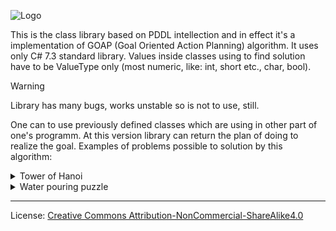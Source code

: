 ![Logo](https://onedrive.live.com/embed?resid=5B6E90429D9C8454%21346129&authkey=%21AIQv_XycrJiLVlI&width=1127&height=319)

This is the class library based on PDDL intellection and in effect it's a implementation of GOAP (Goal Oriented Action Planning) algorithm. It uses only C# 7.3 standard library. Values inside classes using to find solution have to be ValueType only (most numeric, like: int, short etc., char, bool).

> [!WARNING]
> Library has many bugs, works unstable so is not to use, still.

One can to use previously defined classes which are using in other part of one's programm. At this version library can return the plan of doing to realize the goal. Examples of problems possible to solution by this algorithm:

<details> 
  <summary>Tower of Hanoi</summary>
Treatment the puzzle: [wiki](https://en.wikipedia.org/wiki/Tower_of_Hanoi)
    
```cs
public class HanoiObj //It cannot be abstract
{
    public int HanoiObjSizeUpSide = 0;
    public bool IsEmptyUpSide;
}

public class HanoiBrick : HanoiObj
{
    readonly public int Size;
}

public class HanoiTable : HanoiObj
{
    public readonly int no;
}
```
```mermaid

classDiagram

namespace Legend {

    class Class{
        Its a block representant some class
    }

    class Object {
        Its a block representant some object / class instance
    }

}

    style Object fill:#391, stroke-style:..
    style Class fill:#139, stroke-style:..

namespace HanoiTower {

    class HanoiObj{
        +int HanoiObjSizeUpSide
        +bool IsEmptyUpSide
    }

    class HanoiBrick{
        +int Size
    }

    class HanoiTable {
        +int no
    }
}
    HanoiObj <|-- HanoiBrick
    HanoiObj <|-- HanoiTable

    style HanoiObj fill:#139, stroke-style:..
    style HanoiBrick fill:#139, stroke-style:..
    style HanoiTable fill:#139, stroke-style:..

namespace SharpPDDL {

    class Root_TreeNode{
        ~SingleTypeOfDomein Content
        ~List~TreeNode~ Children 
    }

    class HanoiObj_SingleTypeOfDomein {
        ~Type Type : BaseShapes.HanoiObj
        ~List~ValueOfThumbnail~ CumulativeValues 
    }

    class 0_TreeNode{
        ~SingleTypeOfDomein Content
        ~List~TreeNode~ Children 
    }

    class HanoiBrick_SingleTypeOfDomein {
        ~Type Type : BaseShapes.HanoiObj
        ~List~ValueOfThumbnail~ CumulativeValues 
    }

    class 1_TreeNode{
        ~SingleTypeOfDomein Content
        ~List~TreeNode~ Children 
    }

    class HanoiTable_SingleTypeOfDomein {
        ~Type Type : BaseShapes.HanoiObj
        ~List~ValueOfThumbnail~ CumulativeValues 
    }
}
    style Root_TreeNode fill:#391, stroke-style:..
    style 0_TreeNode fill:#391, stroke-style:..
    style 1_TreeNode fill:#391, stroke-style:..
    style HanoiObj_SingleTypeOfDomein fill:#391, stroke-style:..
    style HanoiBrick_SingleTypeOfDomein fill:#391, stroke-style:..
    style HanoiTable_SingleTypeOfDomein fill:#391, stroke-style:..
    
    Root_TreeNode --> "Children[0]" 0_TreeNode
    Root_TreeNode --> "Children[1]" 1_TreeNode
    0_TreeNode --> "Content" HanoiBrick_SingleTypeOfDomein
    1_TreeNode --> "Content" HanoiTable_SingleTypeOfDomein
    Root_TreeNode --> "Content" HanoiObj_SingleTypeOfDomein
    HanoiObj_SingleTypeOfDomein ..> "≙" HanoiObj
    HanoiBrick_SingleTypeOfDomein ..> "≙" HanoiBrick
    HanoiTable_SingleTypeOfDomein ..> "≙" HanoiTable

    note for HanoiObj_SingleTypeOfDomein "CumulativeValues:<br> 1: HanoiObSizeUpSide<br> 2: IsEmptyUpSide"
    note for HanoiTable_SingleTypeOfDomein "CumulativeValues:<br> 1: HanoiObSizeUpSide<br> 2: IsEmptyUpSide<br> // int:no is not use in any action"
    note for HanoiBrick_SingleTypeOfDomein "CumulativeValues:<br> 1: HanoiObSizeUpSide<br> 2: IsEmptyUpSide<br> 3: Size"

```
Instances of class used to define action shouldn't be use in other part of program. In time of create actions library create class instance excluding use the class constructor.

For these classes one can define rules in library like "Move brick onto another brick" or "Move brick on table". Preconditions, effect etc. are phrased by library's user as Expressions (System.Linq.Expressions):

```cs
DomeinPDDL newDomein = new DomeinPDDL("Hanoi");

HanoiBrick MovedBrick = null;
HanoiObj ObjBelowMoved = null;
HanoiBrick NewStandB = null;
HanoiTable NewStandT = null;

Expression<Predicate<HanoiObj>> MovedBrickIsNoUp = (HO => HO.IsEmptyUpSide);
Expression<Predicate<HanoiBrick, HanoiBrick>> PutSmallBrickAtBigger = ((MB, NSB) => (MB.Size < NSB.Size));
Expression<Predicate<HanoiBrick, HanoiObj>> FindObjBelongMovd = ((MB, OBM) => (MB.Size == OBM.HanoiObjSizeUpSide));

ActionPDDL moveBrickOnBrick = new ActionPDDL("Move brick onto another brick");

moveBrickOnBrick.AddAssignedParametr(ref MovedBrick, "Place the {0}-size brick ", MB => MB.Size);
moveBrickOnBrick.AddAssignedParametr(ref NewStandB, "onto {0}-size brick.", MB => MB.Size);

moveBrickOnBrick.AddPrecondiction("Moved brick is no up", ref MovedBrick, MovedBrickIsNoUp);
moveBrickOnBrick.AddPrecondiction("New stand is empty", ref NewStandB, MovedBrickIsNoUp);
moveBrickOnBrick.AddPrecondiction("Small brick on bigger one", ref MovedBrick, ref NewStandB, PutSmallBrickAtBigger);
moveBrickOnBrick.AddPrecondiction("Find brick bottom moved one", ref MovedBrick, ref ObjBelowMoved, FindObjBelongMovd);

moveBrickOnBrick.AddEffect("New stand is full", false, ref NewStandB, NS => NS.IsEmptyUpSide);
moveBrickOnBrick.AddEffect("Old stand is empty", true, ref ObjBelowMoved, NS => NS.IsEmptyUpSide);
moveBrickOnBrick.AddEffect("UnConsociate Objs", 0, ref ObjBelowMoved, OS => OS.HanoiObjSizeUpSide);
moveBrickOnBrick.AddEffect("Consociate Bricks", ref MovedBrick, MB => MB.Size, ref NewStandB, NSB => NSB.HanoiObjSizeUpSide);

newDomein.AddAction(moveBrickOnBrick);

ActionPDDL moveBrickOnTable = new ActionPDDL("Move brick on table");

moveBrickOnTable.AddAssignedParametr(ref MovedBrick, "Place the {0}-size brick ", MB => MB.Size);
moveBrickOnTable.AddAssignedParametr(ref NewStandT, "onto table no {0}.", NS => NS.no);

moveBrickOnTable.AddPrecondiction("Moved brick is no up", ref MovedBrick, MovedBrickIsNoUp);
moveBrickOnTable.AddPrecondiction("New table is empty", ref NewStandT, MovedBrickIsNoUp);
moveBrickOnTable.AddPrecondiction("Find brick bottom moved one", ref MovedBrick, ref ObjBelowMoved, FindObjBelongMovd);

moveBrickOnTable.AddEffect("New stand is full", false, ref NewStandT, NS => NS.IsEmptyUpSide);
moveBrickOnTable.AddEffect("Old stand is empty", true, ref ObjBelowMoved, NS => NS.IsEmptyUpSide);
moveBrickOnTable.AddEffect("UnConsociate Objs", 0, ref ObjBelowMoved, OS => OS.HanoiObjSizeUpSide);
moveBrickOnTable.AddEffect("Consociate Bricks", ref MovedBrick, MB => MB.Size, ref NewStandT, NST => NST.HanoiObjSizeUpSide);

newDomein.AddAction(moveBrickOnTable);
```

Solution output for 3-bricks-hanoi-tower problem:
```
Transfer bricks onto table no. 3 determined!!!
Move brick on table: Place the 1-size brick onto table no 2.
Move brick on table: Place the 2-size brick onto table no 1.
Move brick onto another brick: Place the 1-size brick onto 2-size brick.
Move brick on table: Place the 3-size brick onto table no 2.
Move brick on table: Place the 1-size brick onto table no 0.
Move brick onto another brick: Place the 2-size brick onto 3-size brick.
Move brick onto another brick: Place the 1-size brick onto 2-size brick.
```
</details>
<details> 
  <summary>Water pouring puzzle</summary>
Treatment the puzzle: [wiki](https://en.wikipedia.org/wiki/Water_pouring_puzzle) 
    
  ```cs
public class WaterJug
{
    public readonly float Capacity;
    public float flood;
    ⁝
}
```    
```cs
DomeinPDDL DecantingDomein = new DomeinPDDL("decanting problems");

ActionPDDL DecantWater = new ActionPDDL("Decant water");
WaterJug SourceJug = null;
WaterJug DestinationJug = null;

DecantWater.AddAssignedParametr(ref SourceJug, "from {0}-liter jug ", SJ => SJ.Capacity);
DecantWater.AddAssignedParametr(ref DestinationJug, "to the {0}-liter jug.", DJ => DJ.Capacity);

DecantWater.AddPrecondiction("Source Jug is not empty", ref SourceJug, Source_Jug => (Source_Jug.flood != 0));
DecantWater.AddPrecondiction("Destination Jug is not full", ref DestinationJug, Destination_Jug => Destination_Jug.flood < Destination_Jug.Capacity);

DecantWater.AddEffect(
    "Reduce source jug flood", 
    ref DestinationJug, 
    (Source_Jug, Destination_Jug) => Destination_Jug.flood + Source_Jug.flood >= Destination_Jug.Capacity ? Source_Jug.flood - Destination_Jug.Capacity + Destination_Jug.flood : 0,
    ref SourceJug, 
    Source_Jug => Source_Jug.flood );

DecantWater.AddEffect(
    "Increase destination jug flood",
    ref SourceJug,
    (Destination_Jug, Source_Jug) => Destination_Jug.flood + Source_Jug.flood >= Destination_Jug.Capacity ? Destination_Jug.Capacity : Destination_Jug.flood + Source_Jug.flood,
    ref DestinationJug,
    Destination_Jug => Destination_Jug.flood );

    DecantingDomein.AddAction(DecantWater);
```
```
SharpPDDL : Divide in half determined!!
Decant water: from 8-liter jug to the 5-liter jug.
Decant water: from 5-liter jug to the 3-liter jug.
Decant water: from 3-liter jug to the 8-liter jug.
Decant water: from 5-liter jug to the 3-liter jug.
Decant water: from 8-liter jug to the 5-liter jug.
Decant water: from 5-liter jug to the 3-liter jug.
Decant water: from 3-liter jug to the 8-liter jug.
```
</details>

---
License: [Creative Commons Attribution-NonCommercial-ShareAlike4.0](https://creativecommons.org/licenses/by-nc-sa/4.0/legalcode)
